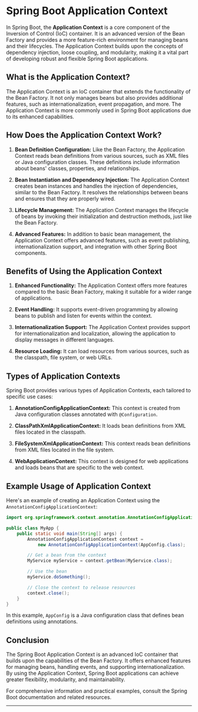 # Spring Boot Application Context

In Spring Boot, the **Application Context** is a core component of the Inversion of Control (IoC) container. It is an advanced version of the Bean Factory and provides a more feature-rich environment for managing beans and their lifecycles. The Application Context builds upon the concepts of dependency injection, loose coupling, and modularity, making it a vital part of developing robust and flexible Spring Boot applications.

## What is the Application Context?

The Application Context is an IoC container that extends the functionality of the Bean Factory. It not only manages beans but also provides additional features, such as internationalization, event propagation, and more. The Application Context is more commonly used in Spring Boot applications due to its enhanced capabilities.

## How Does the Application Context Work?

1. **Bean Definition Configuration:** Like the Bean Factory, the Application Context reads bean definitions from various sources, such as XML files or Java configuration classes. These definitions include information about beans' classes, properties, and relationships.

2. **Bean Instantiation and Dependency Injection:** The Application Context creates bean instances and handles the injection of dependencies, similar to the Bean Factory. It resolves the relationships between beans and ensures that they are properly wired.

3. **Lifecycle Management:** The Application Context manages the lifecycle of beans by invoking their initialization and destruction methods, just like the Bean Factory.

4. **Advanced Features:** In addition to basic bean management, the Application Context offers advanced features, such as event publishing, internationalization support, and integration with other Spring Boot components.

## Benefits of Using the Application Context

1. **Enhanced Functionality:** The Application Context offers more features compared to the basic Bean Factory, making it suitable for a wider range of applications.

2. **Event Handling:** It supports event-driven programming by allowing beans to publish and listen for events within the context.

3. **Internationalization Support:** The Application Context provides support for internationalization and localization, allowing the application to display messages in different languages.

4. **Resource Loading:** It can load resources from various sources, such as the classpath, file system, or web URLs.

## Types of Application Contexts

Spring Boot provides various types of Application Contexts, each tailored to specific use cases:

1. **AnnotationConfigApplicationContext:** This context is created from Java configuration classes annotated with `@Configuration`.

2. **ClassPathXmlApplicationContext:** It loads bean definitions from XML files located in the classpath.

3. **FileSystemXmlApplicationContext:** This context reads bean definitions from XML files located in the file system.

4. **WebApplicationContext:** This context is designed for web applications and loads beans that are specific to the web context.

## Example Usage of Application Context

Here's an example of creating an Application Context using the `AnnotationConfigApplicationContext`:

```java
import org.springframework.context.annotation.AnnotationConfigApplicationContext;

public class MyApp {
    public static void main(String[] args) {
        AnnotationConfigApplicationContext context =
            new AnnotationConfigApplicationContext(AppConfig.class);

        // Get a bean from the context
        MyService myService = context.getBean(MyService.class);

        // Use the bean
        myService.doSomething();

        // Close the context to release resources
        context.close();
    }
}
```

In this example, `AppConfig` is a Java configuration class that defines bean definitions using annotations.

## Conclusion

The Spring Boot Application Context is an advanced IoC container that builds upon the capabilities of the Bean Factory. It offers enhanced features for managing beans, handling events, and supporting internationalization. By using the Application Context, Spring Boot applications can achieve greater flexibility, modularity, and maintainability.

For comprehensive information and practical examples, consult the Spring Boot documentation and related resources.

---
